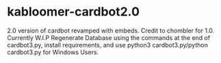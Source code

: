 # kabloomer-cardbot2.0
2.0 version of cardbot revamped with embeds. Credit to chombler for 1.0. Currently W.I.P
Regenerate Database using the commands at the end of cardbot3.py, install requirements, and use python3 cardbot3.py/python cardbot3.py for Windows Users.
